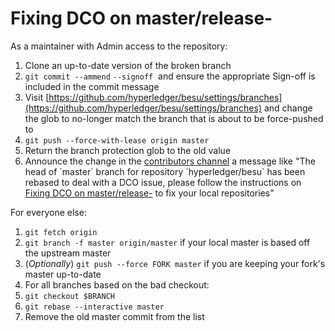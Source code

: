 # Fixing DCO on master/release-

As a maintainer with Admin access to the repository:

1. Clone an up-to-date version of the broken branch
2. `git commit --ammend` `--signoff`  and ensure the appropriate Sign-off is included in the commit message
3. Visit [https://github.com/hyperledger/besu/settings/branches](https://github.com/hyperledger/besu/settings/branches) and change the glob to no-longer match the branch that is about to be force-pushed to
4. `git push --force-with-lease origin master` 
5. Return the branch protection glob to the old value
6. Announce the change in the [contributors channel](https://chat.hyperledger.org/channel/besu-contributors) a message like "The head of \`master\` branch for repository \`hyperledger/besu\` has been rebased to deal with a DCO issue, please follow the instructions on [Fixing DCO on master/release-](https://lf-hyperledger.atlassian.net/wiki/spaces/BESU/pages/22154038/Fixing+DCO+on+master+release-) to fix your local repositories"

For everyone else:

1. `git fetch origin`
2. `git branch -f master origin/master` if your local master is based off the upstream master`   `
3. (*Optionally*) `git push --force FORK master` if you are keeping your fork's master up-to-date
4. For all branches based on the bad checkout:
  1. `git checkout $BRANCH` 
  2. `git rebase --interactive master` 
  3. Remove the old master commit from the list